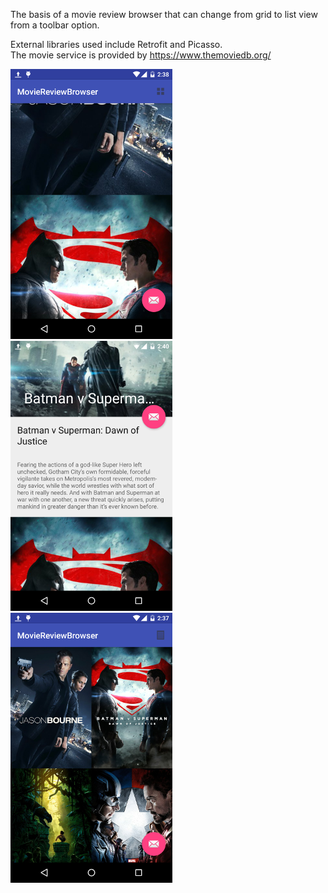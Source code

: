 The basis of a movie review browser that can change from grid to list view from a toolbar option.

External libraries used include Retrofit and Picasso.  
The movie service is provided by https://www.themoviedb.org/

![alt text](screenshots/mbrowse1.png "mbrowse1")
![alt text](screenshots/mbrowse2.png "mbrowse2")
![alt text](screenshots/mbrowse3.png "mbrowse3")

